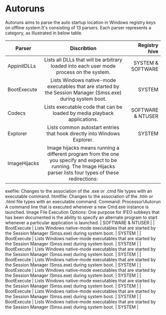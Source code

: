 # Autoruns

Autoruns aims to parse the auto startup location in Windows registry keys on offline system.It's consisting of 13 parsers. Each parser represents a category, as illustrated in below table.

| Parser        | Discribtion                               | Registry hive  |
| ------------- |:-----------------------------------------:| --------------:|
| AppinitDLLs   | Lists all DLLs that will be arbitrary loaded into each user mode process on the system.    | SYSTEM & SOFTWARE |
| BootExecute   | Lists Windows native-mode executables that are started by the Session Manager (Smss.exe) during system boot.      | SYSTEM |
| Codecs        | Lists executable code that can be loaded by media playback applications.     | SOFTWARE & NTUSER |
| Explorer      | Lists common autostart entries that hook directly into Windows Explorer.      |   SYSTEM |
| ImageHijacks  | Image hijacks means running a different program from the one you specify and expect to be running. The Image Hijacks parser lists four types of these redirections: 
exefile: Changes to the association of the .exe or .cmd file types with an executable command.
htmlfile: Changes to the association of the .htm or .html file types with an executable command.
Command: Processor\Autorun A command line that is executed whenever a new Cmd.exe instance is launched.
Image File Execution Options: One purpose for IFEO subkeys that has been documented is the ability to specify an alternate program to start whenever a particular application is launched. | SOFTWARE & NTUSER |
| BootExecute   | Lists Windows native-mode executables that are started by the Session Manager (Smss.exe) during system boot.      |   SYSTEM |
| BootExecute   | Lists Windows native-mode executables that are started by the Session Manager (Smss.exe) during system boot.      |   SYSTEM |
| BootExecute   | Lists Windows native-mode executables that are started by the Session Manager (Smss.exe) during system boot.      |   SYSTEM |
| BootExecute   | Lists Windows native-mode executables that are started by the Session Manager (Smss.exe) during system boot.      |   SYSTEM |
| BootExecute   | Lists Windows native-mode executables that are started by the Session Manager (Smss.exe) during system boot.      |   SYSTEM |
| BootExecute   | Lists Windows native-mode executables that are started by the Session Manager (Smss.exe) during system boot.      |   SYSTEM |
| BootExecute   | Lists Windows native-mode executables that are started by the Session Manager (Smss.exe) during system boot.      |   SYSTEM |
| BootExecute   | Lists Windows native-mode executables that are started by the Session Manager (Smss.exe) during system boot.      |   SYSTEM |

